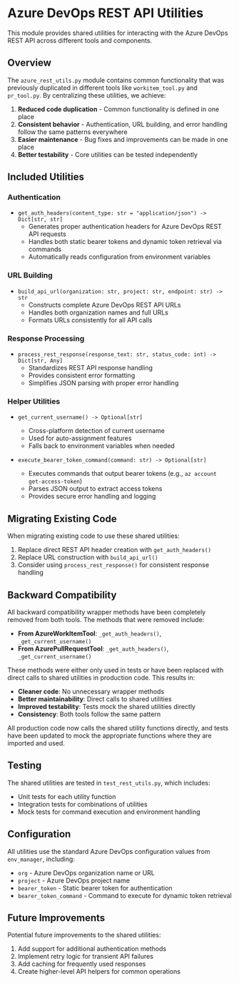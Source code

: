 # Azure DevOps REST API Utilities

This module provides shared utilities for interacting with the Azure DevOps REST API across different tools and components.

## Overview

The `azure_rest_utils.py` module contains common functionality that was previously duplicated in different tools like `workitem_tool.py` and `pr_tool.py`. By centralizing these utilities, we achieve:

1. **Reduced code duplication** - Common functionality is defined in one place
2. **Consistent behavior** - Authentication, URL building, and error handling follow the same patterns everywhere
3. **Easier maintenance** - Bug fixes and improvements can be made in one place
4. **Better testability** - Core utilities can be tested independently

## Included Utilities

### Authentication

- `get_auth_headers(content_type: str = "application/json") -> Dict[str, str]`
  - Generates proper authentication headers for Azure DevOps REST API requests
  - Handles both static bearer tokens and dynamic token retrieval via commands
  - Automatically reads configuration from environment variables

### URL Building

- `build_api_url(organization: str, project: str, endpoint: str) -> str`
  - Constructs complete Azure DevOps REST API URLs
  - Handles both organization names and full URLs
  - Formats URLs consistently for all API calls

### Response Processing

- `process_rest_response(response_text: str, status_code: int) -> Dict[str, Any]`
  - Standardizes REST API response handling
  - Provides consistent error formatting
  - Simplifies JSON parsing with proper error handling

### Helper Utilities

- `get_current_username() -> Optional[str]`
  - Cross-platform detection of current username
  - Used for auto-assignment features
  - Falls back to environment variables when needed

- `execute_bearer_token_command(command: str) -> Optional[str]`
  - Executes commands that output bearer tokens (e.g., `az account get-access-token`)
  - Parses JSON output to extract access tokens
  - Provides secure error handling and logging

## Migrating Existing Code

When migrating existing code to use these shared utilities:

1. Replace direct REST API header creation with `get_auth_headers()`
2. Replace URL construction with `build_api_url()`
3. Consider using `process_rest_response()` for consistent response handling

## Backward Compatibility

All backward compatibility wrapper methods have been completely removed from both tools. The methods that were removed include:

- **From AzureWorkItemTool**: `_get_auth_headers()`, `_get_current_username()`
- **From AzurePullRequestTool**: `_get_auth_headers()`, `_get_current_username()`

These methods were either only used in tests or have been replaced with direct calls to shared utilities in production code. This results in:

- **Cleaner code**: No unnecessary wrapper methods
- **Better maintainability**: Direct calls to shared utilities
- **Improved testability**: Tests mock the shared utilities directly
- **Consistency**: Both tools follow the same pattern

All production code now calls the shared utility functions directly, and tests have been updated to mock the appropriate functions where they are imported and used.

## Testing

The shared utilities are tested in `test_rest_utils.py`, which includes:

- Unit tests for each utility function
- Integration tests for combinations of utilities
- Mock tests for command execution and environment handling

## Configuration

All utilities use the standard Azure DevOps configuration values from `env_manager`, including:

- `org` - Azure DevOps organization name or URL
- `project` - Azure DevOps project name
- `bearer_token` - Static bearer token for authentication
- `bearer_token_command` - Command to execute for dynamic token retrieval

## Future Improvements

Potential future improvements to the shared utilities:

1. Add support for additional authentication methods
2. Implement retry logic for transient API failures
3. Add caching for frequently used responses
4. Create higher-level API helpers for common operations
